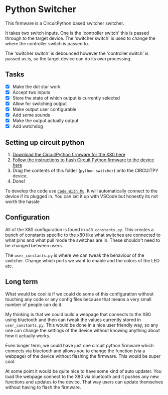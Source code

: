 # Python Switcher

This firmware is a CircuitPython based switcher switcher.

It takes two switch inputs. One is the 'controller switch' this is passed through to the target device. The 'switcher switch' is used to change the where the controller switch is passed to.

The 'switcher switch' is debounced however the 'controller switch' is passed as is, so the target device can do its own processing.

## Tasks

- [x] Make the dot star work
- [x] Accept two inputs
- [x] Store the state of which output is currently selected
- [x] Allow for switching output
- [x] Make output user configurable
- [x] Add some sounds
- [x] Make the output actually output
- [x] Add watchdog

## Setting up circuit python

1. [Download the CircuitPython firmware for the X80 here](https://circuitpython.org/board/itsybitsy_nrf52840_express)
2. [Follow the instructions to flash Circuit Python firmware to the device here](https://learn.adafruit.com/adafruit-itsybitsy-nrf52840-express/circuitpython)
3. Drag the contents of this folder (`python-switcher`) onto the CIRCUITPY device.
4. Done!

To develop the code use [`Code With Mu`](https://codewith.mu/). It will automatically connect to the device if its plugged in. You can set it up with VSCode but honestly its not worth the hassle

## Configuration

All of the X80 configuration is found in `x80_constants.py`. This creates a bunch of constants specific to the x80 like what switches are connected to what pins and what pull mode the switches are in. These shouldn't need to be changed between users.

The `user_constants.py` is where we can tweak the behaviour of the switcher. Change which ports we want to enable and the colors of the LED etc.

## Long term

What would be cool is if we could do some of this configuration without touching any code or any config files because that means a very small number of people can do it.

My thinking is that we could build a webpage that connects to the X80 using bluetooth and then can tweak the values currently stored in `user_constants.py`. This would be done in a nice user friendly way, so any one can change the settings of the device without knowing anything about how it actually works.

Even longer term, we could have just one circuit python firmware which connects via bluetooth and allows you to change the function (via a webpage) of the device without flashing the firmware. This would be super cool.

At some point it would be quite nice to have some kind of auto updater. You load the webpage connect to the X80 via bluetooth and it pushes any new functions and updates to the device. That way users can update themselves without having to flash the firmware.
